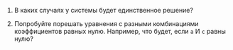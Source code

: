 1. В каких случаях у системы будет единственное решение?

2. Попробуйте порешать уравнения с разными комбинациями коэффициентов равных нулю.
Например, что будет, если `a` И `c` равны нулю?
